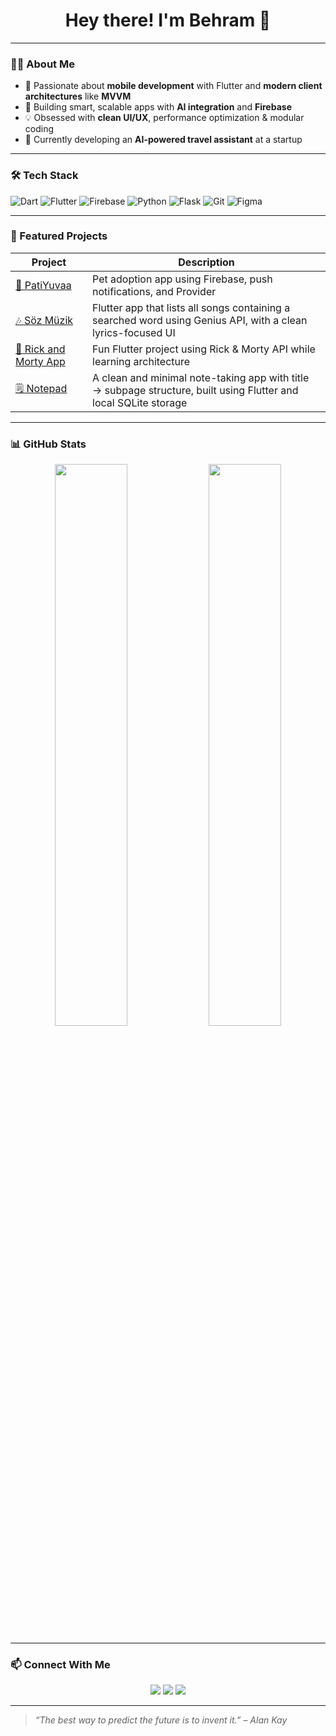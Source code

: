 <h1 align="center">Hey there! I'm Behram 👋</h1>

<p align="center">

</p>

---

### 👨‍💻 About Me

- 🎯 Passionate about **mobile development** with Flutter and **modern client architectures** like **MVVM**
- 🤖 Building smart, scalable apps with **AI integration** and **Firebase**
- 💡 Obsessed with **clean UI/UX**, performance optimization & modular coding
- 🚀 Currently developing an **AI-powered travel assistant** at a startup

---

### 🛠 Tech Stack

![Dart](https://img.shields.io/badge/Dart-0175C2?style=flat&logo=dart&logoColor=white)
![Flutter](https://img.shields.io/badge/Flutter-02569B?style=flat&logo=flutter&logoColor=white)
![Firebase](https://img.shields.io/badge/Firebase-FFCA28?style=flat&logo=firebase&logoColor=black)
![Python](https://img.shields.io/badge/Python-3670A0?style=flat&logo=python&logoColor=white)
![Flask](https://img.shields.io/badge/Flask-000000?style=flat&logo=flask)
![Git](https://img.shields.io/badge/Git-F05032?style=flat&logo=git&logoColor=white)
![Figma](https://img.shields.io/badge/Figma-F24E1E?style=flat&logo=figma&logoColor=white)

---

### 🚀 Featured Projects

| Project | Description |
|--------|-------------|
| [🐾 PatiYuvaa](https://github.com/bhrmdgr/PatiYuvaa) | Pet adoption app using Firebase, push notifications, and Provider |
| [🎶 Söz Müzik](https://github.com/bhrmdgr/soz_muzik_app) | Flutter app that lists all songs containing a searched word using Genius API, with a clean lyrics-focused UI |
| [🧪 Rick and Morty App](https://github.com/bhrmdgr/rick_and_morty_learning_app) | Fun Flutter project using Rick & Morty API while learning architecture |
| [🗒️ Notepad](https://github.com/bhrmdgr/notepad) | A clean and minimal note-taking app with title → subpage structure, built using Flutter and local SQLite storage |


---

### 📊 GitHub Stats

<p align="center">
  <img src="https://github-readme-stats.vercel.app/api?username=bhrmdgr&show_icons=true&theme=react" width="48%" />
  <img src="https://github-readme-streak-stats.herokuapp.com?user=bhrmdgr&theme=react" width="48%" />
</p>

---

### 📫 Connect With Me

<p align="center">
  <a href="https://www.linkedin.com/in/behram-doğru-847ba9294"><img src="https://img.shields.io/badge/LinkedIn-blue?logo=linkedin&style=for-the-badge" /></a>
  <a href="mailto:behramdogru@example.com"><img src="https://img.shields.io/badge/Email-D14836?style=for-the-badge&logo=gmail&logoColor=white" /></a>
  <a href="https://behramdogru.com"><img src="https://img.shields.io/badge/Website-000000?style=for-the-badge&logo=About.me&logoColor=white" /></a>
</p>


---

> *“The best way to predict the future is to invent it.” – Alan Kay*

